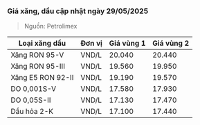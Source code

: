 
### Giá xăng, dầu cập nhật ngày 29/05/2025
> Nguồn: Petrolimex

| Loại xăng dầu     | Đơn vị | Giá vùng 1 | Giá vùng 2 |
|-------------------|--------|------------|------------|
| Xăng RON 95-V     | VND/L  |     20.040 |     20.440 |
| Xăng RON 95-III   | VND/L  |     19.560 |     19.950 |
| Xăng E5 RON 92-II | VND/L  |     19.190 |     19.570 |
| DO 0,001S-V       | VND/L  |     17.580 |     17.930 |
| DO 0,05S-II       | VND/L  |     17.130 |     17.470 |
| Dầu hỏa 2-K       | VND/L  |     17.100 |     17.440 |
